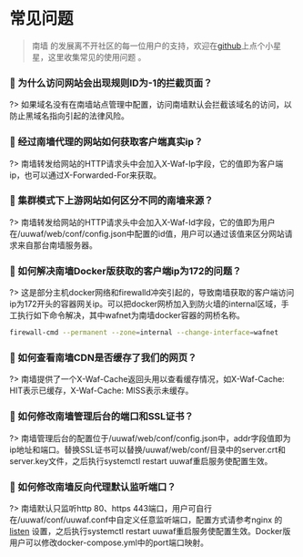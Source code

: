# 常见问题
> 南墙 的发展离不开社区的每一位用户的支持，欢迎在[github](https://github.com/Safe3/uuWAF)上点个小星星，这里收集常见的使用问题 。



### 🍎 为什么访问网站会出现规则ID为-1的拦截页面？ <!-- {docsify-ignore} -->
?> 如果域名没有在南墙站点管理中配置，访问南墙默认会拦截该域名的访问，以防止黑域名指向引起的法律风险。



### 🍐 经过南墙代理的网站如何获取客户端真实ip？ <!-- {docsify-ignore} -->
?> 南墙转发给网站的HTTP请求头中会加入X-Waf-Ip字段，它的值即为客户端ip，也可以通过X-Forwarded-For来获取。



### 🍑 集群模式下上游网站如何区分不同的南墙来源？ <!-- {docsify-ignore} -->

?> 南墙转发给网站的HTTP请求头中会加入X-Waf-Id字段，它的值即为用户在/uuwaf/web/conf/config.json中配置的id值，用户可以通过该值来区分网站请求来自那台南墙服务器。



### 🍋 如何解决南墙Docker版获取的客户端ip为172的问题？ <!-- {docsify-ignore} -->

?> 这是部分主机docker网络和firewalld冲突引起的，导致南墙获取的客户端访问ip为172开头的容器网关ip。可以把docker网桥加入到防火墙的internal区域，手工执行如下命令解决，其中wafnet为南墙docker容器的网桥名称。

```bash
firewall-cmd --permanent --zone=internal --change-interface=wafnet
```



### 🍊 如何查看南墙CDN是否缓存了我们的网页？ <!-- {docsify-ignore} -->

?> 南墙提供了一个X-Waf-Cache返回头用以查看缓存情况，如X-Waf-Cache: HIT表示已缓存，X-Waf-Cache: MISS表示未缓存。



### 🍍 如何修改南墙管理后台的端口和SSL证书？ <!-- {docsify-ignore} -->

?> 南墙管理后台的配置位于/uuwaf/web/conf/config.json中，addr字段值即为ip地址和端口。替换SSL证书可以替换/uuwaf/web/conf/目录中的server.crt和server.key文件，之后执行systemctl restart uuwaf重启服务使配置生效。



### 🍈 如何修改南墙反向代理默认监听端口？ <!-- {docsify-ignore} -->

?> 南墙默认只监听http 80、https 443端口，用户可自行在/uuwaf/conf/uuwaf.conf中自定义任意监听端口，配置方式请参考nginx 的 [listen](https://nginx.org/en/docs/http/ngx_http_core_module.html#listen) 设置，之后执行systemctl restart uuwaf重启服务使配置生效。Docker版用户可以修改docker-compose.yml中的port端口映射。
